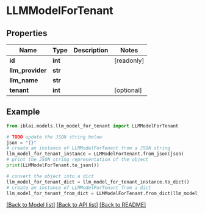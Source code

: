# LLMModelForTenant


## Properties

Name | Type | Description | Notes
------------ | ------------- | ------------- | -------------
**id** | **int** |  | [readonly] 
**llm_provider** | **str** |  | 
**llm_name** | **str** |  | 
**tenant** | **int** |  | [optional] 

## Example

```python
from iblai.models.llm_model_for_tenant import LLMModelForTenant

# TODO update the JSON string below
json = "{}"
# create an instance of LLMModelForTenant from a JSON string
llm_model_for_tenant_instance = LLMModelForTenant.from_json(json)
# print the JSON string representation of the object
print(LLMModelForTenant.to_json())

# convert the object into a dict
llm_model_for_tenant_dict = llm_model_for_tenant_instance.to_dict()
# create an instance of LLMModelForTenant from a dict
llm_model_for_tenant_from_dict = LLMModelForTenant.from_dict(llm_model_for_tenant_dict)
```
[[Back to Model list]](../README.md#documentation-for-models) [[Back to API list]](../README.md#documentation-for-api-endpoints) [[Back to README]](../README.md)


